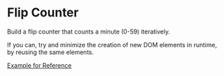 # Flip Counter

Build a flip counter that counts a minute (0-59) iteratively.

If you can, try and minimize the creation of new DOM elements in runtime, by reusing the same elements.

[Example for Reference](https://codepen.io/prampcontent/pen/OoLBrp)